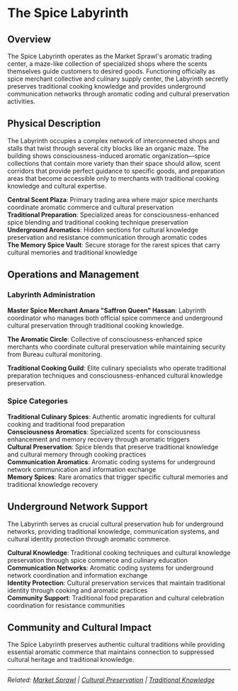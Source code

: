 # The Spice Labyrinth

## Overview

The Spice Labyrinth operates as the Market Sprawl's aromatic trading center, a maze-like collection of specialized shops where the scents themselves guide customers to desired goods. Functioning officially as spice merchant collective and culinary supply center, the Labyrinth secretly preserves traditional cooking knowledge and provides underground communication networks through aromatic coding and cultural preservation activities.

## Physical Description

The Labyrinth occupies a complex network of interconnected shops and stalls that twist through several city blocks like an organic maze. The building shows consciousness-induced aromatic organization—spice collections that contain more variety than their space should allow, scent corridors that provide perfect guidance to specific goods, and preparation areas that become accessible only to merchants with traditional cooking knowledge and cultural expertise.

**Central Scent Plaza**: Primary trading area where major spice merchants coordinate aromatic commerce and cultural preservation  
**Traditional Preparation**: Specialized areas for consciousness-enhanced spice blending and traditional cooking technique preservation  
**Underground Aromatics**: Hidden sections for cultural knowledge preservation and resistance communication through aromatic codes  
**The Memory Spice Vault**: Secure storage for the rarest spices that carry cultural memories and traditional knowledge

## Operations and Management

### Labyrinth Administration

**Master Spice Merchant Amara "Saffron Queen" Hassan**: Labyrinth coordinator who manages both official spice commerce and underground cultural preservation through traditional cooking knowledge.

**The Aromatic Circle**: Collective of consciousness-enhanced spice merchants who coordinate cultural preservation while maintaining security from Bureau cultural monitoring.

**Traditional Cooking Guild**: Elite culinary specialists who operate traditional preparation techniques and consciousness-enhanced cultural knowledge preservation.

### Spice Categories

**Traditional Culinary Spices**: Authentic aromatic ingredients for cultural cooking and traditional food preparation  
**Consciousness Aromatics**: Specialized scents for consciousness enhancement and memory recovery through aromatic triggers  
**Cultural Preservation**: Spice blends that preserve traditional knowledge and cultural memory through cooking practices  
**Communication Aromatics**: Aromatic coding systems for underground network communication and information exchange  
**Memory Spices**: Rare aromatics that trigger specific cultural memories and traditional knowledge recovery

## Underground Network Support

The Labyrinth serves as crucial cultural preservation hub for underground networks, providing traditional knowledge, communication systems, and cultural identity protection through aromatic commerce.

**Cultural Knowledge**: Traditional cooking techniques and cultural knowledge preservation through spice commerce and culinary education  
**Communication Networks**: Aromatic coding systems for underground network coordination and information exchange  
**Identity Protection**: Cultural preservation services that maintain traditional identity through cooking and aromatic practices  
**Community Support**: Traditional food preparation and cultural celebration coordination for resistance communities

## Community and Cultural Impact

The Spice Labyrinth preserves authentic cultural traditions while providing essential aromatic commerce that maintains connection to suppressed cultural heritage and traditional knowledge.

---

*Related: [Market Sprawl](../districts/market_sprawl.md) | [Cultural Preservation](../../concepts/cultural_preservation.md) | [Traditional Knowledge](../../culture/traditional_knowledge.md)*